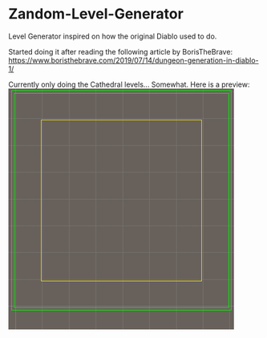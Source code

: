 # Zandom-Level-Generator
Level Generator inspired on how the original Diablo used to do.

Started doing it after reading the following article by BorisTheBrave: https://www.boristhebrave.com/2019/07/14/dungeon-generation-in-diablo-1/

Currently only doing the Cathedral levels... Somewhat. Here is a preview:
![Preview image](https://github.com/Zem1991/Zandom-Level-Generator/blob/master/Assets/Zandom%20Examples/Diablo%20Cathedral/Diablo%20Cathedral%20Preview.gif)
